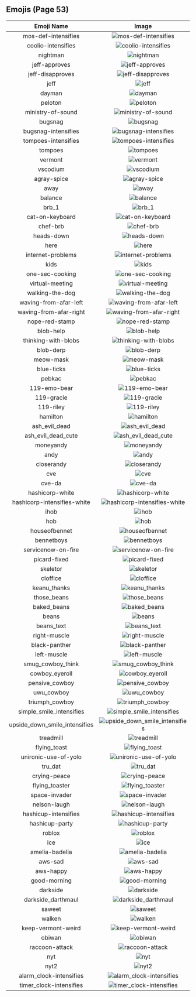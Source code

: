 
## Emojis (Page 53)
|Emoji Name|Image|
| :-: | :-: |
|mos-def-intensifies| ![mos-def-intensifies](/output/mos-def-intensifies.gif)|
|coolio-intensifies| ![coolio-intensifies](/output/coolio-intensifies.gif)|
|nightman| ![nightman](/output/nightman.png)|
|jeff-approves| ![jeff-approves](/output/jeff-approves.png)|
|jeff-disapproves| ![jeff-disapproves](/output/jeff-disapproves.png)|
|jeff| ![jeff](/output/jeff.png)|
|dayman| ![dayman](/output/dayman.png)|
|peloton| ![peloton](/output/peloton.png)|
|ministry-of-sound| ![ministry-of-sound](/output/ministry-of-sound.png)|
|bugsnag| ![bugsnag](/output/bugsnag.png)|
|bugsnag-intensifies| ![bugsnag-intensifies](/output/bugsnag-intensifies.gif)|
|tompoes-intensifies| ![tompoes-intensifies](/output/tompoes-intensifies.gif)|
|tompoes| ![tompoes](/output/tompoes.jpg)|
|vermont| ![vermont](/output/vermont.png)|
|vscodium| ![vscodium](/output/vscodium.png)|
|agray-spice| ![agray-spice](/output/agray-spice.png)|
|away| ![away](/output/away.png)|
|balance| ![balance](/output/balance.png)|
|brb_1| ![brb_1](/output/brb_1.png)|
|cat-on-keyboard| ![cat-on-keyboard](/output/cat-on-keyboard.png)|
|chef-brb| ![chef-brb](/output/chef-brb.png)|
|heads-down| ![heads-down](/output/heads-down.png)|
|here| ![here](/output/here.png)|
|internet-problems| ![internet-problems](/output/internet-problems.png)|
|kids| ![kids](/output/kids.png)|
|one-sec-cooking| ![one-sec-cooking](/output/one-sec-cooking.png)|
|virtual-meeting| ![virtual-meeting](/output/virtual-meeting.png)|
|walking-the-dog| ![walking-the-dog](/output/walking-the-dog.png)|
|waving-from-afar-left| ![waving-from-afar-left](/output/waving-from-afar-left.png)|
|waving-from-afar-right| ![waving-from-afar-right](/output/waving-from-afar-right.png)|
|nope-red-stamp| ![nope-red-stamp](/output/nope-red-stamp.png)|
|blob-help| ![blob-help](/output/blob-help.png)|
|thinking-with-blobs| ![thinking-with-blobs](/output/thinking-with-blobs.png)|
|blob-derp| ![blob-derp](/output/blob-derp.png)|
|meow-mask| ![meow-mask](/output/meow-mask.png)|
|blue-ticks| ![blue-ticks](/output/blue-ticks.jpg)|
|pebkac| ![pebkac](/output/pebkac.jpg)|
|119-emo-bear| ![119-emo-bear](/output/119-emo-bear.jpg)|
|119-gracie| ![119-gracie](/output/119-gracie.jpg)|
|119-riley| ![119-riley](/output/119-riley.jpg)|
|hamilton| ![hamilton](/output/hamilton.png)|
|ash_evil_dead| ![ash_evil_dead](/output/ash_evil_dead.png)|
|ash_evil_dead_cute| ![ash_evil_dead_cute](/output/ash_evil_dead_cute.png)|
|moneyandy| ![moneyandy](/output/moneyandy.png)|
|andy| ![andy](/output/andy.png)|
|closerandy| ![closerandy](/output/closerandy.png)|
|cve| ![cve](/output/cve.png)|
|cve-da| ![cve-da](/output/cve-da.png)|
|hashicorp-white| ![hashicorp-white](/output/hashicorp-white.png)|
|hashicorp-intensifies-white| ![hashicorp-intensifies-white](/output/hashicorp-intensifies-white.gif)|
|ihob| ![ihob](/output/ihob.png)|
|hob| ![hob](/output/hob)|
|houseofbennet| ![houseofbennet](/output/houseofbennet)|
|bennetboys| ![bennetboys](/output/bennetboys)|
|servicenow-on-fire| ![servicenow-on-fire](/output/servicenow-on-fire.gif)|
|picard-fixed| ![picard-fixed](/output/picard-fixed.gif)|
|skeletor| ![skeletor](/output/skeletor.jpg)|
|cloffice| ![cloffice](/output/cloffice.jpg)|
|keanu_thanks| ![keanu_thanks](/output/keanu_thanks.gif)|
|those_beans| ![those_beans](/output/those_beans.png)|
|baked_beans| ![baked_beans](/output/baked_beans.png)|
|beans| ![beans](/output/beans)|
|beans_text| ![beans_text](/output/beans_text.gif)|
|right-muscle| ![right-muscle](/output/right-muscle.png)|
|black-panther| ![black-panther](/output/black-panther.png)|
|left-muscle| ![left-muscle](/output/left-muscle.png)|
|smug_cowboy_think| ![smug_cowboy_think](/output/smug_cowboy_think.png)|
|cowboy_eyeroll| ![cowboy_eyeroll](/output/cowboy_eyeroll.png)|
|pensive_cowboy| ![pensive_cowboy](/output/pensive_cowboy.png)|
|uwu_cowboy| ![uwu_cowboy](/output/uwu_cowboy.png)|
|triumph_cowboy| ![triumph_cowboy](/output/triumph_cowboy.png)|
|simple_smile_intensifies| ![simple_smile_intensifies](/output/simple_smile_intensifies.gif)|
|upside_down_smile_intensifies| ![upside_down_smile_intensifies](/output/upside_down_smile_intensifies.gif)|
|treadmill| ![treadmill](/output/treadmill.png)|
|flying_toast| ![flying_toast](/output/flying_toast.png)|
|unironic-use-of-yolo| ![unironic-use-of-yolo](/output/unironic-use-of-yolo)|
|tru_dat| ![tru_dat](/output/tru_dat.jpg)|
|crying-peace| ![crying-peace](/output/crying-peace.png)|
|flying_toaster| ![flying_toaster](/output/flying_toaster.gif)|
|space-invader| ![space-invader](/output/space-invader.png)|
|nelson-laugh| ![nelson-laugh](/output/nelson-laugh.png)|
|hashicup-intensifies| ![hashicup-intensifies](/output/hashicup-intensifies.gif)|
|hashicup-party| ![hashicup-party](/output/hashicup-party.gif)|
|roblox| ![roblox](/output/roblox.png)|
|ice| ![ice](/output/ice.png)|
|amelia-badelia| ![amelia-badelia](/output/amelia-badelia.png)|
|aws-sad| ![aws-sad](/output/aws-sad.png)|
|aws-happy| ![aws-happy](/output/aws-happy.png)|
|good-morning| ![good-morning](/output/good-morning.png)|
|darkside| ![darkside](/output/darkside.png)|
|darkside_darthmaul| ![darkside_darthmaul](/output/darkside_darthmaul.gif)|
|saweet| ![saweet](/output/saweet.png)|
|walken| ![walken](/output/walken.jpg)|
|keep-vermont-weird| ![keep-vermont-weird](/output/keep-vermont-weird.jpg)|
|obiwan| ![obiwan](/output/obiwan.jpg)|
|raccoon-attack| ![raccoon-attack](/output/raccoon-attack.png)|
|nyt| ![nyt](/output/nyt.png)|
|nyt2| ![nyt2](/output/nyt2.png)|
|alarm_clock-intensifies| ![alarm_clock-intensifies](/output/alarm_clock-intensifies.gif)|
|timer_clock-intensifies| ![timer_clock-intensifies](/output/timer_clock-intensifies.gif)|